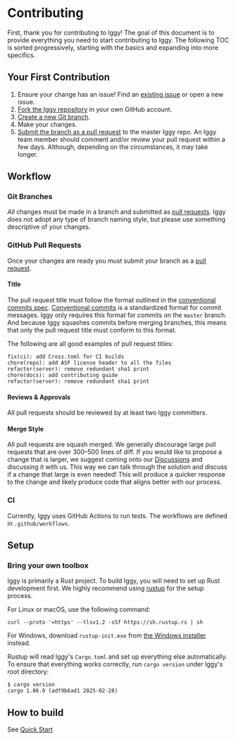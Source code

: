 # Contributing

First, thank you for contributing to Iggy! The goal of this document is to provide everything you need to start contributing to Iggy. The following TOC is sorted progressively, starting with the basics and expanding into more specifics.

## Your First Contribution

1. Ensure your change has an issue! Find an [existing issue](https://github.com/apache/iggy/issues) or open a new issue.
2. [Fork the Iggy repository](https://github.com/apache/Iggy/fork) in your own GitHub account.
3. [Create a new Git branch](https://help.github.com/en/github/collaborating-with-issues-and-pull-requests/creating-and-deleting-branches-within-your-repository).
4. Make your changes.
5. [Submit the branch as a pull request](https://help.github.com/en/github/collaborating-with-issues-and-pull-requests/creating-a-pull-request-from-a-fork) to the master Iggy repo. An Iggy team member should comment and/or review your pull request within a few days. Although, depending on the circumstances, it may take longer.

## Workflow

### Git Branches

*All* changes must be made in a branch and submitted as [pull requests](#github-pull-requests). Iggy does not adopt any type of branch naming style, but please use something descriptive of your changes.

### GitHub Pull Requests

Once your changes are ready you must submit your branch as a [pull request](https://github.com/apache/Iggy/pulls).

#### Title

The pull request title must follow the format outlined in the [conventional commits spec](https://www.conventionalcommits.org). [Conventional commits](https://www.conventionalcommits.org) is a standardized format for commit messages. Iggy only requires this format for commits on the `master` branch. And because Iggy squashes commits before merging branches, this means that only the pull request title must conform to this format.

The following are all good examples of pull request titles:

```text
fix(ci): add Cross.toml for CI builds
chore(repo): add ASF license header to all the files
refactor(server): remove redundant sha1 print
chore(docs): add contributing guide
refactor(server): remove redundant sha1 print
```

#### Reviews & Approvals

All pull requests should be reviewed by at least two Iggy committers.

#### Merge Style

All pull requests are squash merged.
We generally discourage large pull requests that are over 300–500 lines of diff.
If you would like to propose a change that is larger, we suggest
coming onto our [Discussions](https://github.com/apache/Iggy/discussions) and discussing it with us.
This way we can talk through the solution and discuss if a change that large is even needed!
This will produce a quicker response to the change and likely produce code that aligns better with our process.

### CI

Currently, Iggy uses GitHub Actions to run tests. The workflows are defined in `.github/workflows`.

## Setup

### Bring your own toolbox

Iggy is primarily a Rust project. To build Iggy, you will need to set up Rust development first. We highly recommend using [rustup](https://rustup.rs/) for the setup process.

For Linux or macOS, use the following command:

```shell
curl --proto '=https' --tlsv1.2 -sSf https://sh.rustup.rs | sh
```

For Windows, download `rustup-init.exe` from [the Windows installer](https://win.rustup.rs/x86_64) instead.

Rustup will read Iggy's `Cargo.toml` and set up everything else automatically. To ensure that everything works correctly, run `cargo version` under Iggy's root directory:

```shell
$ cargo version
cargo 1.86.0 (adf9b6ad1 2025-02-28)
```

## How to build

See [Quick Start](https://github.com/apache/iggy?tab=readme-ov-file#quick-start)
